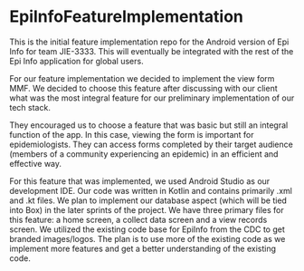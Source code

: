 # EpiInfoFeatureImplementation
This is the initial feature implementation repo for the Android version of Epi Info for team JIE-3333. 
This will eventually be integrated with the rest of the Epi Info application for global users.

For our feature implementation we decided to implement the view form MMF. We decided to choose this feature after 
discussing with our client what was the most integral feature for our preliminary implementation of our tech stack. 

They encouraged us to choose a feature that was basic but still an integral function of the app.
In this case, viewing the form is important for epidemiologists. They can access forms completed by 
their target audience (members of a community experiencing an epidemic) in an efficient and effective way.

For this feature that was implemented, we used Android Studio as our development IDE.
Our code was written in Kotlin and contains primarily .xml and .kt files.
We plan to implement our database aspect (which will be tied into Box) in the later sprints of the project.
We have three primary files for this feature: a home screen, a collect data screen and a view records screen.
We utilized the existing code base for EpiInfo from the CDC to get branded images/logos. 
The plan is to use more of the existing code as we implement more features and get a better understanding of the existing code.


